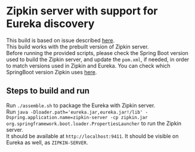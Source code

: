 # Zipkin server with support for Eureka discovery
This build is based on issue described [here](https://github.com/apache/incubator-zipkin/issues/1870).\
This build works with the prebuilt version of Zipkin server.\
Before running the provided scripts, please check the Spring Boot version used to build the Zipkin server, and update the `pom.xml`, if needed, in order to match versions used in Zipkin and Eureka.
You can check which SpringBoot version Zipkin uses [here](https://github.com/apache/incubator-zipkin/tree/master/zipkin-server).

## Steps to build and run
Run `./assemble.sh` to package the Eureka with Zipkin server.\
Run `java -Dloader.path='eureka.jar,eureka.jar!/lib' -Dspring.application.name=zipkin-server -cp zipkin.jar org.springframework.boot.loader.PropertiesLauncher` to run the Zipkin server.\
It should be available at `http://localhost:9411`. It should be visible on Eureka as well, as `ZIPKIN-SERVER`.
